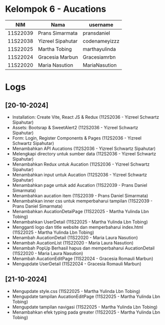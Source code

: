 # Kelompok 6 - Aucations

| NIM      | Nama              | username      |
| -------- | ----------------- | ------------- |
| 11S22039 | Prans Simarmata   | pransdaniel   |
| 11S22038 | Yizreel Sipahutar | codenameyizzz |
| 11S22025 | Martha Tobing     | marthayulinda |
| 11S22024 | Gracesia Marbun   | Gracesiamrbn  |
| 11S22020 | Maria Nasution    | MariaNasution |

# Logs

## [20-10-2024]

- Installation: Create Vite, React JS & Redux (112S2036 - Yizreel Schwartz Sipahutar)
- Assets: Bootsrap & SweetAlert2 (112S2036 - Yizreel Schwartz Sipahutar)
- Form: Login, Register Components & Pages (112S2036 - Yizreel Schwartz Sipahutar)
- Menambahkan API Aucations (112S2036 - Yizreel Schwartz Sipahutar)
- Melengkapi directory untuk sumber data (112S2036 - Yizreel Schwartz Sipahutar)
- Menambahkan Redux untuk Aucation (112S2036 - Yizreel Schwartz Sipahutar)
- Menambahkan input untuk Aucation (112S2036 - Yizreel Schwartz Sipahutar)
- Menambahkan page untuk add Aucation (11S22039 - Prans Daniel Simarmata)
- Menambahkan aucation item (11S22039 - Prans Daniel Simarmata)
- Menambahkan inner css untuk memperbaharui tampilan (11S22039 - Prans Daniel Simarmata)
- Menambahkan AucationDetaiPage (11S22025 - Martha Yulinda Lbn Tobing)
- Menambahkan UserDetail (11S22025 - Martha Yulinda Lbn Tobing)
- Mengganti logo dan title website dan memperbaharui index.html (11S22025 - Martha Yulinda Lbn Tobing)
- Menambah AucationDetail (11S22020 - Maria Laura Nasution)
- Menambah AucationList (11S22020 - Maria Laura Nasution)
- Menambah PopUp Berhasil hapus dan memperbaharui AucationDetail (11S22020 - Maria Laura Nasution)
- Menambah AucationEditPage (11S22024 - Gracesia Romauli Marbun)
- Mengupdate UserDetail (11S22024 - Gracesia Romauli Marbun)

## [21-10-2024]
- Mengupdate style.css (11S22025 - Martha Yulinda Lbn Tobing)
- Mengupdate tampilan AucationEditPage (11S22025 - Martha Yulinda Lbn Tobing)
- Mengupdate tampilan navigasi (11S22025 - Martha Yulinda Lbn Tobing)
- Menambahkan efek typing pada greater (11S22025 - Martha Yulinda Lbn Tobing)
